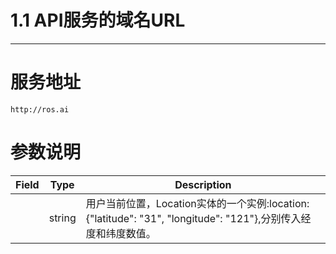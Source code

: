 # 1.1 API服务的域名URL

---

# 服务地址

```
http://ros.ai
```

# 参数说明

|Field|Type| Description |
|---|---|---|
| |string| 用户当前位置，Location实体的一个实例:location:{"latitude": "31", "longitude": "121"},分别传入经度和纬度数值。 |

